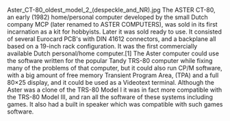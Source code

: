 Aster_CT-80_oldest_model_2_(despeckle_and_NR).jpg The ASTER CT-80, an early (1982) home/personal computer developed by the small Dutch company MCP (later renamed to ASTER COMPUTERS), was sold in its first incarnation as a kit for hobbyists. Later it was sold ready to use. It consisted of several Eurocard PCB's with DIN 41612 connectors, and a backplane all based on a 19-inch rack configuration. It was the first commercially available Dutch personal/home computer.[1] The Aster computer could use the software written for the popular Tandy TRS-80 computer while fixing many of the problems of that computer, but it could also run CP/M software, with a big amount of free memory Transient Program Area, (TPA) and a full 80×25 display, and it could be used as a Videotext terminal. Although the Aster was a clone of the TRS-80 Model I it was in fact more compatible with the TRS-80 Model III, and ran all the software of these systems including games. It also had a built in speaker which was compatible with such games software.
